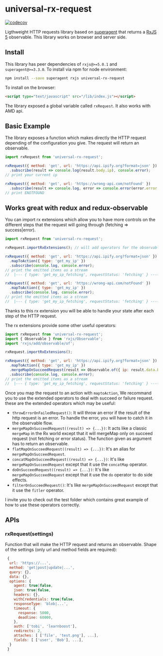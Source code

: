 # universal-rx-request 
[![codecov](https://codecov.io/gh/datacamp/universal-rx-request/branch/master/graph/badge.svg)](https://codecov.io/gh/datacamp/universal-rx-request)

Ligthweight HTTP requests library based on [superagent](https://github.com/visionmedia/superagent) that returns a [RxJS 5](https://github.com/ReactiveX/rxjs) observable. This library works on browser and server side. 

## Install 
This library has peer dependencies of `rxjs@>=5.0.1` and `superagent@>=3.3.0`.
To install via npm for node environment:
```bash
npm install --save superagent rxjs universal-rx-request
```

To install on the browser:
```html
<script type="text/javascript" src="/lib/index.js"></script>
```
The library exposed a global variable called `rxRequest`. It also works with AMD api.

## Basic Example

The library exposes a function which makes directly the HTTP request depending of the configuration you give. The request will return an observable.
```js
import rxRequest from 'universal-rx-request';

rxRequest({ method: 'get', url: 'https://api.ipify.org?format=json' })
  .subscribe(result => console.log(result.body.ip), console.error);
// print your current ip

rxRequest({ method: 'get', url: 'https://wrong-api.com/notFound' })
  .subscribe(result => console.log, error => console.error(error.error.errno));
// print ENOTFOUND
```

## Works great with redux and redux-observable

You can import rx extensions which allow you to have more controls on the different steps that the request will going through (fetching => success|error). 
```js
import rxRequest from 'universal-rx-request';

rxRequest.importRxExtensions(); // will add operators for the observables. You only have to do once

rxRequest({ method: 'get', url: 'https://api.ipify.org?format=json' })
  .mapToAction({ type: 'get_my_ip' })
  .subscribe(console.log, console.error);
// print the emitted items as a stream
//  |--- { type: 'get_my_ip_fetching', requestStatus: 'fetching' } ------ { type: 'get_my_ip_success', requestStatus: 'success',  data: reponse } ----|

rxRequest({ method: 'get', url: 'https://wrong-api.com/notFound' })
  .mapToAction({ type: 'get_my_ip' })
  .subscribe(console.log, console.error);
// print the emitted items as a stream
//  |--- { type: 'get_my_ip_fetching', requestStatus: 'fetching' } ------ { type: 'get_my_ip_error', requestStatus: 'error',  error: error } ----|
```
Thanks to this rx extension you will be able to handle your state after each step of the HTTP request.

The rx extensions provide some other useful operators:
```js
import rxRequest from 'universal-rx-request';
import { Observable } from 'rxjs/Observable';
import 'rxjs/add/observable/of';

rxRequest.importRxExtensions();

rxRequest({ method: 'get', url: 'https://api.ipify.org?format=json' })
  .mapToAction({ type: 'get_my_ip' })
  .mergeMapOnSucceedRequest(result => Observable.of({ ip: result.data.body.ip }))
  .subscribe(console.log, console.error);
// print the emitted items as a stream
//  |--- { type: 'get_my_ip_fetching', requestStatus: 'fetching' } ------ { ip: 'xxx.xxx.xxx.x' } ----|
```

Once you map the request to an action with `maptoAction`, We recommand you to use the extended operators to deal with succeed or failure request. these are the extended operators which may be useful:
- `throwErrorOnFailedRequest()`: It will throw an error if the result of the http request is an error. To handle the error, you will have to catch it in the observable flow.
- `mergeMapOnSucceedRequest((result) => {...})`: It acts like a classic `mergeMap` in the Rx world except that it will mergeMap only on succeed request (not fetching or error status). The function given as argument has to return an observable.
- `flatMapOnSucceedRequest((result) => {...})`: It's an alias for `mergeMapOnSucceedRequest`.
- `concatMapOnSucceedRequest((result) => {...})`: It's like `mergeMapOnSucceedRequest` except that it use the `concatMap` operator.
- `doOnSucceedRequest((result) => {...})`: It's like `mergeMapOnSucceedRequest` except that it use the `do` operator to do side effects.
- `filterOnSucceedRequest()`: It's like `mergeMapOnSucceedRequest` except that it use the `fitler` operator.

I invite you to check out the test folder which contains great example of how to use these operators correctly.

## APIs

### rxRequest(settings)
Function that will make the HTTP request and returns an observable. Shape of the settings (only url and method fields are required):
```js
 {
  url: 'https://...',
  method: 'get|post|update|...',
  query: {},
  data: {},
  options: {
    agent: true|false,
    json: true|false,
    headers: {},
    withCredentials: true|false,
    responseType: 'blob|...',
    timeout: {
      response: 5000,
      deadline: 60000,
    },
    auth: ['tobi', 'learnboost'],
    redirects: 2,
    attaches: [ ['file', 'test.png'], ...],
    fields: [ ['user', 'Bob'], ...],
  }
 }
```
